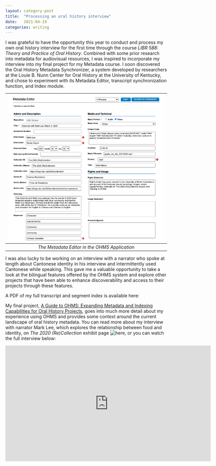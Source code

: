 ```yaml
---
layout: category-post
title:  "Processing an oral history interview"
date:   2021-04-19
categories: writing
---
```


I was grateful to have the opportunity this year to conduct and process my own oral history interview for the first time through the course _LIBR 588: Theory and Practice of Oral History_. Combined with some prior research into metadata for audiovisual resources, I was inspired to incorporate my interview into my final project for my Metadata course. I soon discovered the Oral History Metadata Synchronizer, a system developed by researchers at the Louie B. Nunn Center for Oral History at the University of Kentucky, and chose to experiment with its Metadata Editor, transcript synchronization function, and Index module.

![Preview of the metadata editor in the OHMS application](https://github.com/sashacsy/sashacsy.github.io/blob/master/files/metadata_editor.png?raw=true) | 
|:--:| 
| <c>*The Metadata Editor in the OHMS Application*</c> |

I was also lucky to be working on an interview with a narrator who spoke at length about Cantonese identity in his interview and intermittently used Cantonese while speaking. This gave me a valuable opportunity to take a look at the bilingual features offered by the OHMS system and explore other projects that have been able to enhance discoverability and access to their projects through these features.

A PDF of my full transcript and segment index is available here:

<object data="https://github.com/sashacsy/sashacsy.github.io/files/gaylie_lee_20210303_ohmsinterview_transcript.pdf" width="1000" height="1000" type='application/pdf'></object>

My final project, <a href="">A Guide to OHMS: Expanding Metadata and Indexing Capabilities for Oral History Projects</a>, goes into much more detail about my experience using OHMS and provides some context around the current landscape of oral history metadata. You can read more about my interview with narrator Mark Lee, which explores the relationship between food and identity, on _The 2020 (Re)Collection_ exhibit page ![here](https://blogs.ubc.ca/2020recollection/food-as-resistance/), or you can watch the full interview below:

<iframe src="https://player.vimeo.com/video/522074551?h=897c5cab48&color=ffffff" width="640" height="360" frameborder="0" allow="autoplay; fullscreen; picture-in-picture" allowfullscreen></iframe>
